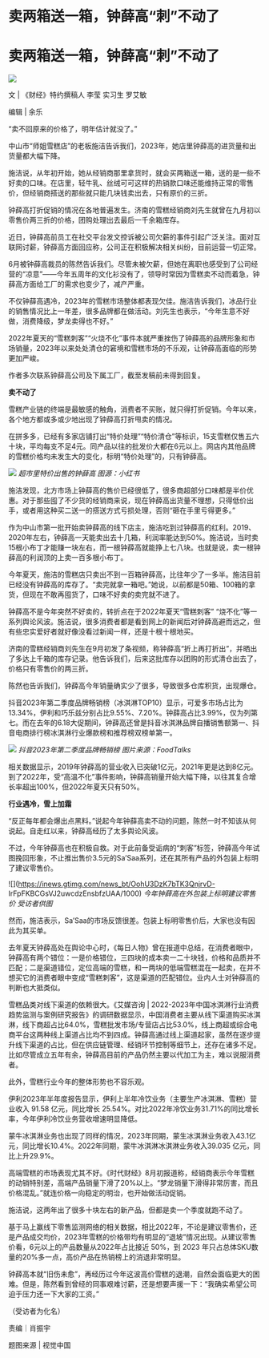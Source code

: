 # 卖两箱送一箱，钟薛高“刺”不动了

# 卖两箱送一箱，钟薛高“刺”不动了

![](https://inews.gtimg.com/om_bt/OtUfQ8QabCoAIfuLipO0hK6756L2Lwx3dFyg0AC6087WUAA/1000)

文 | 《财经》特约撰稿人 李莹 实习生 罗艾敏

编辑 | 余乐

“卖不回原来的价格了，明年估计就没了。”

中山市“师姐雪糕店”的老板施洁告诉我们，2023年，她店里钟薛高的进货量和出货量都大幅下降。

施洁说，从年初开始，她从经销商那里拿货时，就会买两箱送一箱，送的是一些不好卖的口味。在店里，轻牛乳、丝绒可可这样的热销款口味还能维持正常的零售价，但经销商搭送的那些就只能几块钱卖出去，只有原价的三折。

钟薛高打折促销的情况在各地普遍发生。济南的雪糕经销商刘先生就曾在九月初以零售价两三折的价格，团购处理出去最后一千余箱库存。

近日，钟薛高前员工在社交平台发文控诉被公司欠薪的事件引起广泛关注。面对互联网讨薪，钟薛高方面回应称，公司正在积极解决相关纠纷，目前运营一切正常。

6月被钟薛高裁员的陈然告诉我们。尽管未被欠薪，但她在离职也感受到了公司经营的“凉意”——今年五周年的文化衫没有了，领导时常因为雪糕卖不动而着急，钟薛高方面给工厂的需求也变少了，减产严重。

不仅钟薛高遇冷，2023年的雪糕市场整体都表现欠佳。施洁告诉我们，冰品行业的销售情况比上一年差，很多品牌都在做活动。刘先生也表示，“今年生意不好做，消费降级，梦龙卖得也不好。”

2022年夏天的“雪糕刺客”“火烧不化”事件本就严重挫伤了钟薛高的品牌形象和市场销量，2023年以来处处清仓的窘境和雪糕市场的不乐观，让钟薛高面临的形势更加严峻。

作者多次联系钟薛高公司及下属工厂，截至发稿前未得到回复。

**卖不动了**

雪糕产业链的终端是最敏感的触角，消费者不买账，就只得打折促销。今年以来，各个地方都或多或少地出现了钟薛高打折甩卖的情况。

在拼多多，已经有多家店铺打出“特价处理”“特价清仓”等标识，15支雪糕仅售五六十块，平均每支不足4元。同产品以往的批发价大都在6元以上。网店内其他品牌的雪糕价格均未发生大的变化，标明“特价处理”的，只有钟薛高。

![](https://inews.gtimg.com/news_bt/OAuXHY6fx1i4fWpsnfMtw-04iUK1o6Z0oSq9h7ktLS8dcAA/1000)
_超市里特价出售的钟薛高 图源：小红书_

施洁发现，北方市场上钟薛高的售价已经很低了，很多商超部分口味都是半价优惠。对于那些囤了不少货的经销商来说，现在钟薛高出货量不理想，只得低价出手，或者用这种买二送一的搭送方式亏损处理，否则“砸在手里亏得更多。”

作为中山市第一批开始卖钟薛高的线下店主，施洁吃到过钟薛高的红利。2019、2020年左右，钟薛高一天能卖出去十几箱，利润率能达到50%。施洁说，当时卖15根小布丁才能赚一块左右，而一根钟薛高就能挣上七八块。也就是说，卖一根钟薛高的利润顶的上卖一百多根小布丁。

今年夏天，施洁的雪糕店只卖出不到一百箱钟薛高，比往年少了一多半。施洁目前已经没有钟薛高的库存了。“卖完就拿一箱吧。”她说，以前都是50箱、100箱的拿货，但现在不敢再囤货了，口味不好卖的卖完就不进了。

钟薛高不是今年突然不好卖的，转折点在于2022年夏天“雪糕刺客”
“烧不化”等一系列舆论风波。施洁说，很多消费者都是看到网上的新闻后对钟薛高避而远之，但有些忠实爱好者就好像没看过新闻一样，还是十根十根地买。

济南的雪糕经销商刘先生在9月初发了条视频，称钟薛高“折上再打折出”，并晒出了多达上千箱的库存记录。他告诉我们，后来这批库存以团购的形式清仓出去了，价格只有零售价的两三折。

陈然也告诉我们，钟薛高今年销量确实少了很多，导致很多仓库积货，出现爆仓。

抖音2023年第二季度品牌畅销榜（冰淇淋TOP10）显示，可爱多市场占比为13.34%，伊利和巧乐兹分别占比9.55%、7.20%。钟薛高占比3.99%，仅为列第七。而在去年的6.18大促期间，钟薛高还曾是抖音冰淇淋品牌自播销售额第一、抖音电商排行榜冰淇淋行业爆款榜和推荐榜双榜单第一。

![](https://inews.gtimg.com/news_bt/OV4_rgdCOpeDGOVRur6P6KzU9Xd73mnPFXcPWOEKimRcgAA/1000)
_抖音2023年第二季度品牌畅销榜 图片来源：FoodTalks_

相关数据显示，2019年钟薛高的营业收入已突破1亿元，2021年更是达到8亿元。到了2022年，受“高温不化”事件影响，钟薛高销量开始大幅下降，以往其复合增长率超出100%，但2022年夏天只有50%。

**行业遇冷，雪上加霜**

“反正每年都会爆出点黑料。”说起今年钟薛高卖不动的问题，陈然一时不知该从何说起。自走红以来，钟薛高经历了太多舆论风波。

不过，今年钟薛高也在积极自救。对于此前备受诟病的“刺客”标签，钟薛高今年试图挽回形象，不止推出售价3.5元的Sa’Saa系列，还在其所有产品的外包装上标明了建议零售价。

![](https://inews.gtimg.com/news_bt/OohU3DzK7bTK3QnjrvD-
IrFpFKBCGsVJ2uwcdzEnsbfzUAA/1000) _今年钟薛高在外包装上标明建议零售价 受访者供图_

然而，施洁表示，Sa’Saa的市场反馈很差。包装上标明零售价后，大家也没有因此为其买单。

去年夏天钟薛高处在舆论中心时，《每日人物》曾在报道中总结，在消费者眼中，钟薛高有两个错位：一是价格错位，三四块的成本卖一二十块钱，价格和品质并不匹配；二是渠道错位，定位高端的雪糕，和一两块的低端雪糕混在一起卖，在并不想买它的消费者眼中变成“雪糕刺客”，这是渠道的匹配错位。业内人士对钟薛高的判断也大抵类似。

雪糕品类对线下渠道的依赖很大。《艾媒咨询 |
2022-2023年中国冰淇淋行业消费趋势监测与案例研究报告》的调研数据显示，中国消费者主要从线下渠道购买冰淇淋，线下商超占比64.0%，雪糕批发市场/专营店占比53.0%，线上商超或综合电商平台这两种线上渠道占比均不到四成。钟薛高通过线上渠道起家，虽然在逐步提升线下渠道的占比，但在供应链管理、经销环节控制等细节上，还存在诸多不足。比如尽管成立五年有余，钟薛高目前的产品仍然主要以代加工为主，难以说服消费者。

此外，雪糕行业今年的整体形势也不容乐观。

伊利2023年半年度报告显示，伊利上半年冷饮业务（主要生产冰淇淋、雪糕）营业收入 91.58 亿元，同比增长
25.54%。对比2022年冷饮业务31.71%的同比增长率，今年伊利冷饮业务营收增速明显降低。

蒙牛冰淇淋业务也出现了同样的情况，2023年同期，蒙生冰淇淋业务收入43.1亿元，同比增长10.4%。2022年同期，蒙牛冰淇淋冰淇淋业务收入39.035
亿元，同比上升29.9%。

高端雪糕的市场表现尤其不好。《时代财经》8月初报道称，经销商表示今年雪糕的动销特别差，高端产品销量下滑了20%以上。“梦龙销量下滑得非常厉害，而且价格混乱。”就连价格一向稳定的明治，也开始做活动促销。

施洁说，这两年出了很多十块左右的新产品，但都是卖一个季度就跑不动了。

基于马上赢线下零售监测网络的相关数据，相比2022年，不论是建议零售价，还是产品成交均价，2023年雪糕的价格带均有明显的“退坡”情况出现。从建议零售价看，6元以上的产品数量从2022年占比接近
50%，到 2023 年只占总体SKU数量的20%多一点，高价产品在热销榜上的消退非常明显。

钟薛高本就“旧伤未愈”，再经历过今年这波高价雪糕的退潮，自然会面临更大的困难。但是，陈然看到曾经的同事艰难讨薪，还是想要声援一下：“我确实希望公司迫于压力还一下大家的工资。”

（受访者为化名）

责编｜肖振宇

题图来源 | 视觉中国

